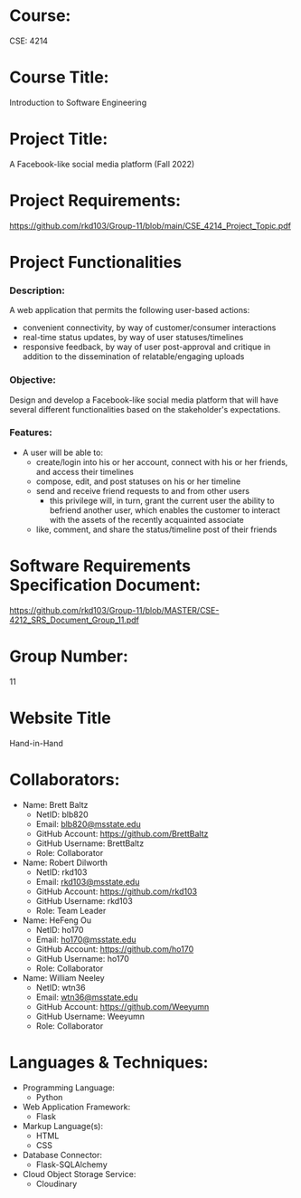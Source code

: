 # Course: #
CSE: 4214

# Course Title: #
Introduction to Software Engineering

# Project Title: #
A Facebook-like social media platform (Fall 2022)

# Project Requirements: #
https://github.com/rkd103/Group-11/blob/main/CSE_4214_Project_Topic.pdf

# Project Functionalities #
### Description: ###
A web application that permits the following user-based actions:
* convenient connectivity, by way of customer/consumer interactions
* real-time status updates, by way of user statuses/timelines
* responsive feedback, by way of user post-approval and critique in addition to the dissemination of relatable/engaging uploads
### Objective: ###
Design and develop a Facebook-like social media platform that will have several different functionalities based on the stakeholder's expectations.
### Features: ###
* A user will be able to:
  * create/login into his or her account, connect with his or her friends, and access their timelines
  * compose, edit, and post statuses on his or her timeline
  * send and receive friend requests to and from other users
    * this privilege will, in turn, grant the current user the ability to befriend another user, which enables the customer to interact with the assets of the recently acquainted associate
  * like, comment, and share the status/timeline post of their friends

# Software Requirements Specification Document: #
https://github.com/rkd103/Group-11/blob/MASTER/CSE-4212_SRS_Document_Group_11.pdf

# Group Number: #
11

# Website Title #
Hand-in-Hand

# Collaborators: #
* Name: Brett Baltz
  * NetID: blb820
  * Email: blb820@msstate.edu
  * GitHub Account: https://github.com/BrettBaltz
  * GitHub Username: BrettBaltz
  * Role: Collaborator
* Name: Robert Dilworth
  * NetID: rkd103
  * Email: rkd103@msstate.edu
  * GitHub Account: https://github.com/rkd103
  * GitHub Username: rkd103
  * Role: Team Leader
* Name: HeFeng Ou
  * NetID: ho170
  * Email: ho170@msstate.edu
  * GitHub Account: https://github.com/ho170
  * GitHub Username: ho170
  * Role: Collaborator
* Name: William Neeley
  * NetID: wtn36
  * Email: wtn36@msstate.edu
  * GitHub Account: https://github.com/Weeyumn
  * GitHub Username: Weeyumn
  * Role: Collaborator

# Languages & Techniques: #
* Programming Language: 
  * Python
* Web Application Framework:
  * Flask
* Markup Language(s): 
  * HTML
  * CSS 
* Database Connector:
  * Flask-SQLAlchemy
* Cloud Object Storage Service:
  * Cloudinary
